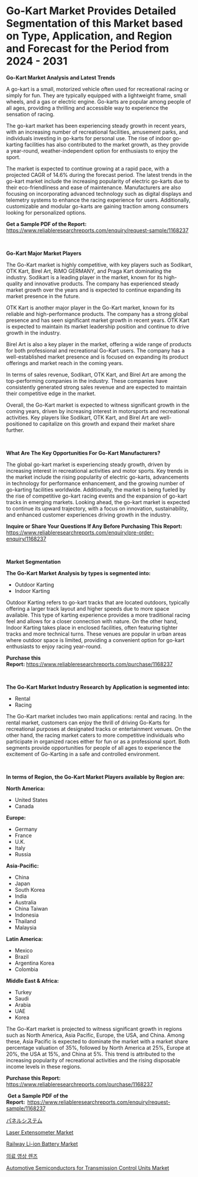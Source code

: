 <p><h1>Go-Kart Market Provides Detailed Segmentation of this Market based on Type, Application, and Region and Forecast for the Period from 2024 - 2031</h1></p><p><strong>Go-Kart Market Analysis and Latest Trends</strong></p>
<p><p>A go-kart is a small, motorized vehicle often used for recreational racing or simply for fun. They are typically equipped with a lightweight frame, small wheels, and a gas or electric engine. Go-karts are popular among people of all ages, providing a thrilling and accessible way to experience the sensation of racing.</p><p>The go-kart market has been experiencing steady growth in recent years, with an increasing number of recreational facilities, amusement parks, and individuals investing in go-karts for personal use. The rise of indoor go-karting facilities has also contributed to the market growth, as they provide a year-round, weather-independent option for enthusiasts to enjoy the sport.</p><p>The market is expected to continue growing at a rapid pace, with a projected CAGR of 14.6% during the forecast period. The latest trends in the go-kart market include the increasing popularity of electric go-karts due to their eco-friendliness and ease of maintenance. Manufacturers are also focusing on incorporating advanced technology such as digital displays and telemetry systems to enhance the racing experience for users. Additionally, customizable and modular go-karts are gaining traction among consumers looking for personalized options.</p></p>
<p><strong>Get a Sample PDF of the Report:&nbsp;</strong> <a href="https://www.reliableresearchreports.com/enquiry/request-sample/1168237">https://www.reliableresearchreports.com/enquiry/request-sample/1168237</a></p>
<p>&nbsp;</p>
<p><strong>Go-Kart Major Market Players</strong></p>
<p><p>The Go-Kart market is highly competitive, with key players such as Sodikart, OTK Kart, Birel Art, RiMO GERMANY, and Praga Kart dominating the industry. Sodikart is a leading player in the market, known for its high-quality and innovative products. The company has experienced steady market growth over the years and is expected to continue expanding its market presence in the future. </p><p>OTK Kart is another major player in the Go-Kart market, known for its reliable and high-performance products. The company has a strong global presence and has seen significant market growth in recent years. OTK Kart is expected to maintain its market leadership position and continue to drive growth in the industry.</p><p>Birel Art is also a key player in the market, offering a wide range of products for both professional and recreational Go-Kart users. The company has a well-established market presence and is focused on expanding its product offerings and market reach in the coming years.</p><p>In terms of sales revenue, Sodikart, OTK Kart, and Birel Art are among the top-performing companies in the industry. These companies have consistently generated strong sales revenue and are expected to maintain their competitive edge in the market.</p><p>Overall, the Go-Kart market is expected to witness significant growth in the coming years, driven by increasing interest in motorsports and recreational activities. Key players like Sodikart, OTK Kart, and Birel Art are well-positioned to capitalize on this growth and expand their market share further.</p></p>
<p>&nbsp;</p>
<p><strong>What Are The Key Opportunities For Go-Kart Manufacturers?</strong></p>
<p><p>The global go-kart market is experiencing steady growth, driven by increasing interest in recreational activities and motor sports. Key trends in the market include the rising popularity of electric go-karts, advancements in technology for performance enhancement, and the growing number of go-karting facilities worldwide. Additionally, the market is being fueled by the rise of competitive go-kart racing events and the expansion of go-kart tracks in emerging markets. Looking ahead, the go-kart market is expected to continue its upward trajectory, with a focus on innovation, sustainability, and enhanced customer experiences driving growth in the industry.</p></p>
<p><strong>Inquire or Share Your Questions If Any Before Purchasing This Report:</strong> <a href="https://www.reliableresearchreports.com/enquiry/pre-order-enquiry/1168237">https://www.reliableresearchreports.com/enquiry/pre-order-enquiry/1168237</a></p>
<p>&nbsp;</p>
<p><strong>Market Segmentation</strong></p>
<p><strong>The Go-Kart Market Analysis by types is segmented into:</strong></p>
<p><ul><li>Outdoor Karting</li><li>Indoor Karting</li></ul></p>
<p><p>Outdoor Karting refers to go-kart tracks that are located outdoors, typically offering a larger track layout and higher speeds due to more space available. This type of karting experience provides a more traditional racing feel and allows for a closer connection with nature. On the other hand, Indoor Karting takes place in enclosed facilities, often featuring tighter tracks and more technical turns. These venues are popular in urban areas where outdoor space is limited, providing a convenient option for go-kart enthusiasts to enjoy racing year-round.</p></p>
<p><strong>Purchase this Report:&nbsp;</strong><a href="https://www.reliableresearchreports.com/purchase/1168237">https://www.reliableresearchreports.com/purchase/1168237</a></p>
<p>&nbsp;</p>
<p><strong>The Go-Kart Market Industry Research by Application is segmented into:</strong></p>
<p><ul><li>Rental</li><li>Racing</li></ul></p>
<p><p>The Go-Kart market includes two main applications: rental and racing. In the rental market, customers can enjoy the thrill of driving Go-Karts for recreational purposes at designated tracks or entertainment venues. On the other hand, the racing market caters to more competitive individuals who participate in organized races either for fun or as a professional sport. Both segments provide opportunities for people of all ages to experience the excitement of Go-Karting in a safe and controlled environment.</p></p>
<p>&nbsp;</p>
<p><strong>In terms of Region, the Go-Kart Market Players available by Region are:</strong></p>
<p>
    <p> <strong> North America: </strong>
        <ul>
            <li>United States</li>
            <li>Canada</li>
        </ul>
        </p> 
    <p> <strong> Europe: </strong>
        <ul>
            <li>Germany</li>
            <li>France</li>
            <li>U.K.</li>
            <li>Italy</li>
            <li>Russia</li>
        </ul>
        </p> 
    <p> <strong> Asia-Pacific: </strong>
        <ul>
            <li>China</li>
            <li>Japan</li>
            <li>South Korea</li>
            <li>India</li>
            <li>Australia</li>
            <li>China Taiwan</li>
            <li>Indonesia</li>
            <li>Thailand</li>
            <li>Malaysia</li>
        </ul>
        </p> 
    <p> <strong> Latin America: </strong>
        <ul>
            <li>Mexico</li>
            <li>Brazil</li>
            <li>Argentina Korea</li>
            <li>Colombia</li>
        </ul>
        </p> 
    <p> <strong> Middle East & Africa: </strong>
        <ul>
            <li>Turkey</li>
            <li>Saudi</li>
            <li>Arabia</li>
            <li>UAE</li>
            <li>Korea</li>
        </ul>
    </p>
    </p>
<p><p>The Go-Kart market is projected to witness significant growth in regions such as North America, Asia Pacific, Europe, the USA, and China. Among these, Asia Pacific is expected to dominate the market with a market share percentage valuation of 35%, followed by North America at 25%, Europe at 20%, the USA at 15%, and China at 5%. This trend is attributed to the increasing popularity of recreational activities and the rising disposable income levels in these regions.</p></p>
<p><strong>Purchase this Report: </strong><a href="https://www.reliableresearchreports.com/purchase/1168237">https://www.reliableresearchreports.com/purchase/1168237</a></p>
<p>&nbsp;<strong>Get a Sample PDF of the Report:&nbsp;&nbsp;</strong><a href="https://www.reliableresearchreports.com/enquiry/request-sample/1168237">https://www.reliableresearchreports.com/enquiry/request-sample/1168237</a></p>
<p><strong></strong></p>
<p><p><a href="https://medium.com/@jaynedurgan2023/%E3%83%91%E3%83%8D%E3%83%AB%E3%82%B7%E3%82%B9%E3%83%86%E3%83%A0%E5%B8%82%E5%A0%B4-2031%E5%B9%B4%E3%81%BE%E3%81%A7%E3%81%AE%E6%88%90%E5%8A%9F%E3%81%99%E3%82%8B%E3%83%93%E3%82%B8%E3%83%8D%E3%82%B9%E6%88%A6%E7%95%A5%E3%81%AE%E9%8D%B5%E3%81%AE%E4%BA%88%E6%B8%AC-0e5ef597d4fa">パネルシステム</a></p><p><a href="https://mire-aunt-385.notion.site/Laser-Extensometer-Market-Size-Reflecting-a-Forecast-Till-2031-Market-By-Type-By-Application-and-B-f778dd31aa7449b0842efeda58e46305">Laser Extensometer Market</a></p><p><a href="https://github.com/angelajermaine/Market-Research-Report-List-2/blob/main/railway-li-ion-battery-market.md">Railway Li-ion Battery Market</a></p><p><a href="https://medium.com/@alphonsoramon0t5yrz6hwr89/%EC%9D%98%EB%A3%8C-%EC%9D%B4%EB%AF%B8%EC%A7%95-%EB%A0%8C%EC%A6%88-%EC%8B%9C%EC%9E%A5%EC%9D%80-%EC%8B%9C%EC%9E%A5-%EC%A0%90%EC%9C%A0%EC%9C%A8-%ED%81%AC%EA%B8%B0-%EB%B0%8F-2031%EB%85%84%EA%B9%8C%EC%A7%80-%EC%98%88%EC%83%81%EB%90%98%EB%8A%94-%EC%98%88%EC%B8%A1%EC%97%90-%EC%B4%88%EC%A0%90%EC%9D%84-%EB%A7%9E%EC%B6%A5%EB%8B%88%EB%8B%A4-db0b3cb6e8f8">의료 영상 렌즈</a></p><p><a href="https://view.publitas.com/reportprime-1/automotive-semiconductors-for-transmission-control-units-market-insights-market-players-and-forecast-till-2031/">Automotive Semiconductors for Transmission Control Units Market</a></p></p>